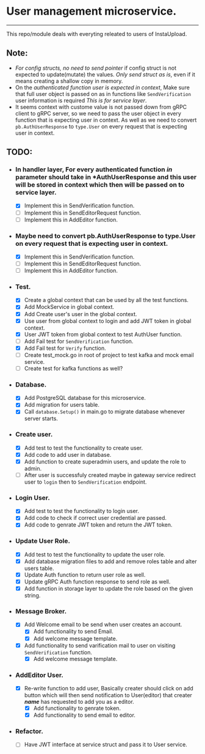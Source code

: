 # User management microservice.
---
This repo/module deals with everyting releated to users of InstaUpload.

## Note:
- *For config structs, no need to send pointer* if config struct is not expected to update(mutate) the values. *Only send struct as is*, even if it means creating a shallow copy in memory.
- On the *authenticated function user is expected in context*, Make sure that full user object is passed on as in functions like `SendVerification` user information is required *This is for service layer*.
- It seems context with custome value is not passed down from gRPC client to gRPC server, so we need to pass the user object in every function that is expecting user in context. As well as we need to convert `pb.AuthUserResponse` to `type.User` on every request that is expecting user in context.

## TODO:

- ### In handler layer, For every authenticated function *in* parameter should take in *AuthUserResponse and this user will be stored in context which then will be passed on to service layer.
	- [x] Implement this in SendVerification function. 
	- [ ] Implement this in SendEditorRequest function. 
	- [ ] Implement this in AddEditor function. 

- ### Maybe need to convert pb.AuthUserResponse to type.User on every request that is expecting user in context.
	- [x] Implement this in SendVerification function.
	- [ ] Implement this in SendEditorRequest function. 
	- [ ] Implement this in AddEditor function. 

- ### Test.
	- [x] Create a global context that can be used by all the test functions.
	- [x] Add MockService in global context.
	- [x] Add Create user's user in the global context.
	- [x] Use user from global context to login and add JWT token in global context.
	- [x] User JWT token from global context to test AuthUser function.
	- [ ] Add Fail test for `SendVerification` function.
	- [x] Add Fail test for `Verify` function.
	- [ ] Create test_mock.go in root of project to test kafka and mock email service.
	- [ ] Create test for kafka functions as well?

- ### Database.
	- [x] Add PostgreSQL database for this microservice.
	- [x] Add migration for users table.
	- [x] Call `database.Setup()` in main.go to migrate database whenever server starts.

- ### Create user.
	- [x] Add test to test the functionality to create user.
	- [x] Add code to add user in database.
	- [x] Add function to create superadmin users, and update the role to admin.
	- [ ] After user is successfuly created maybe in gateway service redirect user to `login` then to `SendVerification` endpoint.

- ### Login User.
	- [x] Add test to test the functionality to login user.
	- [x] Add code to check if correct user credential are passed.
	- [x] Add code to genrate JWT token and return the JWT token.

- ### Update User Role.
	- [x] Add test to test the functionality to update the user role.
	- [x] Add database migration files to add and remove roles table and alter users table.
	- [x] Update Auth function to return user role as well.
	- [x] Update gRPC Auth function response to send role as well.
	- [x] Add function in storage layer to update the role based on the given string.

- ### Message Broker.
	- [x] Add Welcome email to be send when user creates an account.
		- [x] Add functionality to send Email.
		- [x] Add welcome message template.
	- [x] Add functionality to send varification mail to user on visiting `SendVerification` function.
		- [x] Add welcome message template.

- ### AddEditor User.
	- [x] Re-write function to add user, Basically creater should click on add button which will then send notification to User(editor) that creater __*name*__ has requested to add you as a editor.
		- [x] Add functionality to genrate token.
		- [x] Add functionality to send email to editor.

- ### Refactor.
	- [ ] Have JWT interface at service struct and pass it to User service.
